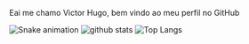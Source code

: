Eai me chamo Victor Hugo, bem vindo ao meu perfil no GitHub

![Snake animation](https://github.com/huguds/huguds/blob/output/github-contribution-grid-snake.svg)
![github stats](https://github-readme-stats.vercel.app/api?username=huguds)
![Top Langs](https://github-readme-stats.vercel.app/api/top-langs/?username=huguds)
